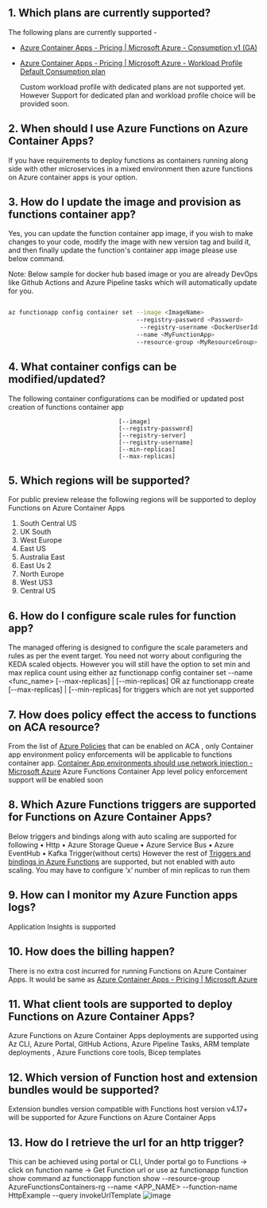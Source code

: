 ## 1. Which plans are currently supported?
The following plans are currently supported -
- [Azure Container Apps - Pricing | Microsoft Azure - Consumption v1 (GA)](https://azure.microsoft.com/en-in/pricing/details/container-apps/)
- [Azure Container Apps - Pricing | Microsoft Azure - Workload Profile Default Consumption plan](https://azure.microsoft.com/en-in/pricing/details/container-apps/)

  Custom workload profile with dedicated plans are not supported yet. However Support for dedicated plan and workload profile choice will be provided soon. 

## 2. When should I use Azure Functions on Azure Container Apps?
If you have requirements to deploy functions as containers running along side with other microservices in a mixed environment then azure functions on Azure container apps is your option.

## 3. How do I update the image and provision as functions container app?
Yes, you can update the function container app image, if you wish to make changes to your code, modify the image with new version tag and build it, and then finally update the function's container app image please use below command. 

Note: Below sample for docker hub based image or you are already DevOps like Github Actions and Azure Pipeline tasks which will automatically update for you.
```sh

az functionapp config container set --image <ImageName>
                                    --registry-password <Password>
                                     --registry-username <DockerUserId>
                                    --name <MyFunctionApp>
                                    --resource-group <MyResourceGroup>
```

## 4. What container configs can be modified/updated?
The following container configurations can be modified or updated post creation of functions container app 
 
                                   [--image]
                                   [--registry-password]
                                   [--registry-server]
                                   [--registry-username]
                                   [--min-replicas]
                                   [--max-replicas]
      
## 5. Which regions will be supported?
For public preview release the following regions will be supported to deploy Functions on Azure Container Apps
1.	South Central US
2.	UK South
3.	West Europe
4.	East US
5.	Australia East
6.	East Us 2
7.	North Europe
8.	West US3
9.	Central US
    
## 6. How do I configure scale rules for function app?
The managed offering is designed to configure the scale parameters and rules as per the event target. You need not worry about configuring the KEDA scaled objects.
However you will still have the option to set min and max replica count using either  az functionapp config container set --name <func_name> [--max-replicas] | [--min-replicas] OR az functionapp create  [--max-replicas] | [--min-replicas] for triggers which are not yet supported

## 7. How does policy effect the access to functions on ACA resource?
From the list of [Azure Policies](https://learn.microsoft.com/en-us/azure/container-apps/policy-reference#policy-definitions) that can be enabled on ACA , only Container app environment policy enforcements will be applicable to functions container app. 
[Container App environments should use network injection - Microsoft Azure](https://ms.portal.azure.com/#view/Microsoft_Azure_Policy/PolicyDetailBlade/definitionId/%2Fproviders%2FMicrosoft.Authorization%2FpolicyDefinitions%2F8b346db6-85af-419b-8557-92cee2c0f9bb) Azure Functions Container App level policy enforcement support will be enabled soon

## 8. Which Azure Functions triggers are supported for Functions on Azure Container Apps?
Below triggers and bindings along with auto scaling are supported for following
•	Http
•	Azure Storage Queue
•	Azure Service Bus
•	Azure EventHub
•	Kafka Trigger(without certs)
However the rest of [Triggers and bindings in Azure Functions](https://learn.microsoft.com/en-us/azure/azure-functions/functions-triggers-bindings?tabs=csharp#supported-bindings) are supported, but not enabled with auto scaling. You may have to configure ‘x’ number of min replicas to run them

## 9. How can I monitor my Azure Function apps logs?
Application Insights is supported 

## 10. How does the billing happen?
There is no extra cost incurred for running Functions on Azure Container Apps.  It would be same as [Azure Container Apps - Pricing | Microsoft Azure](https://azure.microsoft.com/en-us/pricing/details/container-apps/)

## 11. What client tools are supported to deploy Functions on Azure Container Apps?
Azure Functions on Azure Container Apps deployments are supported using Az CLI, Azure Portal, GitHub Actions, Azure Pipeline Tasks, ARM template deployments , Azure Functions core tools, Bicep templates

## 12. Which version of Function host and extension bundles would be supported?
Extension bundles version compatible with Functions host version v4.17+ will be supported for Azure Functions on Azure Container Apps

## 13. How do I retrieve the url for an http trigger?
This can be achieved using portal or CLI, Under portal go to Functions -> click on function name -> Get Function url or use az functionapp function show command 
az functionapp function show --resource-group AzureFunctionsContainers-rg --name <APP_NAME> --function-name HttpExample --query invokeUrlTemplate
![image](https://github.com/Azure/azure-functions-on-container-apps/assets/45637559/d3f19615-767e-4df0-b140-194507366374)

 

